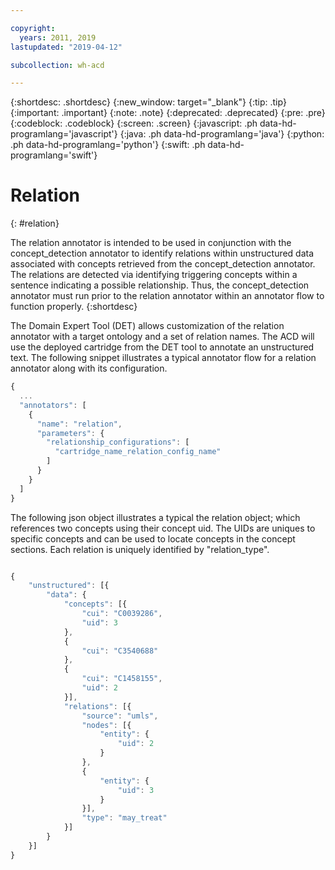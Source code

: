 ```yaml
---

copyright:
  years: 2011, 2019
lastupdated: "2019-04-12"

subcollection: wh-acd

---
```


{:shortdesc: .shortdesc}
{:new_window: target="_blank"}
{:tip: .tip}
{:important: .important}
{:note: .note}
{:deprecated: .deprecated}
{:pre: .pre}
{:codeblock: .codeblock}
{:screen: .screen}
{:javascript: .ph data-hd-programlang='javascript'}
{:java: .ph data-hd-programlang='java'}
{:python: .ph data-hd-programlang='python'}
{:swift: .ph data-hd-programlang='swift'}

# Relation
{: #relation}

The relation annotator is intended to be used in conjunction with the concept_detection annotator to identify relations within unstructured data associated with concepts retrieved from the concept_detection annotator. The relations are detected via identifying triggering concepts within a sentence indicating a possible relationship. Thus, the concept_detection annotator must run prior to the relation annotator within an annotator flow to function properly.
{:shortdesc}

The Domain Expert Tool (DET) allows customization of the relation annotator with a target ontology and a set of relation names. The ACD will use the deployed cartridge from the DET tool to annotate an unstructured text. The following snippet illustrates a typical annotator flow for a relation annotator along with its configuration.

```javascript
{
  ...
  "annotators": [
    {
      "name": "relation",
      "parameters": {
        "relationship_configurations": [
          "cartridge_name_relation_config_name"
        ]
      }
    }
  ]
}
```

The following json object illustrates a typical the relation object; which references two concepts using their concept uid. The UIDs are uniques to specific concepts and can be used to locate concepts in the concept sections. Each relation is uniquely identified by "relation_type".

```javascript

{
	"unstructured": [{
		"data": {
			"concepts": [{
				"cui": "C0039286",
				"uid": 3
			},
			{
				"cui": "C3540688"
			},
			{
				"cui": "C1458155",
				"uid": 2
			}],
			"relations": [{
				"source": "umls",
				"nodes": [{
					"entity": {
						"uid": 2
					}
				},
				{
					"entity": {
						"uid": 3
					}
				}],
				"type": "may_treat"
			}]
		}
	}]
}

```
